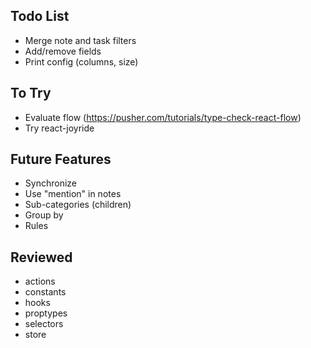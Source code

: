 ## Todo List

* Merge note and task filters
* Add/remove fields
* Print config (columns, size)

## To Try

* Evaluate flow (https://pusher.com/tutorials/type-check-react-flow)
* Try react-joyride

## Future Features

* Synchronize
* Use "mention" in notes
* Sub-categories (children)
* Group by
* Rules

## Reviewed

* actions
* constants
* hooks
* proptypes
* selectors
* store